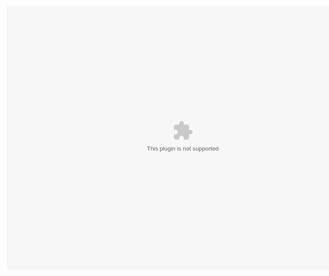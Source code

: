 <html>
  <head>
    <title>CBT Realms</title>
  </head>
  <link rel="stylesheet" href="index.css">
  <center>
    <object>
      <embed src="https://cbtrealms.github.io/CBTRealms.swf" 
             width="800" 
             height="600" 
             pluginspace="http://www.macromedia.com/go/getflashplayer">
      </embed>
    </object>
  </center>
</html>
